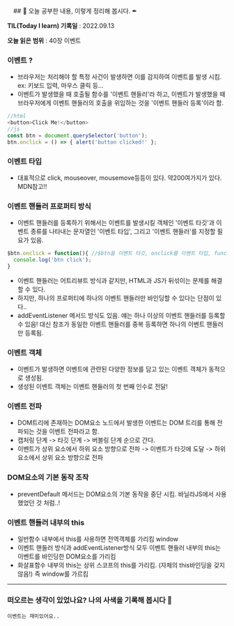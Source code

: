 　## 📕 오늘 공부한 내용, 이렇게 정리해 봅시다. ✒

**TIL(Today I learn) 기록일** : 2022.09.13

**오늘 읽은 범위** : 40장 이벤트

### 이벤트 ?
+ 브라우저는 처리해야 할 특정 사건이 발생하면 이를 감지하여 이벤트를 발생 시킴. ex: 키보드 입력, 마우스 클릭 등...
+ 이벤트가 발생했을 때 호출될 함수를 '이벤트 핸들러'라 하고, 이벤트가 발생했을 때 브라우저에게 이벤트 핸들러의 호출을 위임하는 것을 '이벤트 핸들러 등록'이라 함.
```js
//html
<button>Click Me!</button>
//js
const btn = document.querySelector('button');
btn.onclick = () => { alert('button clicked!' };
```

### 이벤트 타입
+ 대표적으로 click, mouseover, mousemove등등이 있다. 약200여가지가 있다. MDN참고!!

### 이벤트 핸들러 프로퍼티 방식
+ 이벤트 핸들러를 등록하기 위해서는 이벤트를 발생시킬 객체인 '이벤트 타깃'과 이벤트 종류를 나타내는 문자열인 '이벤트 타입', 그리고 '이벤트 핸들러'를 지정할 필요가 있음.
```js
$btn.onclick = function(){ //$btn을 이벤트 타깃, onclick를 이벤트 타입, function을 이벤트 핸들러 라고 함!
  console.log('btn click');
}
```
+ 이벤트 핸들러는 어트리뷰트 방식과 같지만, HTML과 JS가 뒤섞이는 문제를 해결할 수 있다.
+ 하지만, 하나의 프로퍼티에 하나의 이벤트 핸들러만 바인딩할 수 있다는 단점이 있다..
+ addEventListener 메서드 방식도 있음. 얘는 하나 이상의 이벤트 핸들러를 등록할 수 있음! 대신 참조가 동일한 이벤트 핸들러를 중복 등록하면 하나의 이벤트 핸들러만 등록됨.

### 이벤트 객체
+ 이벤트가 발생하면 이벤트에 관련된 다양한 정보를 담고 있는 이벤트 객체가 동적으로 생성됨.
+ 생성된 이벤트 객체는 이벤트 핸들러의 첫 번째 인수로 전달!

### 이벤트 전파
+ DOM트리에 존재하는 DOM요소 노드에서 발생한 이벤트는 DOM 트리를 통해 전파되는 것을 이벤트 전파라고 함.
+ 캡처링 단계 -> 타깃 단계 -> 버블링 단계 순으로 간다.
+ 이벤트가 상위 요소에서 하위 요소 방향으로 전파 -> 이벤트가 타깃에 도달 -> 하위요소에서 상위 요소 방향으로 전파

### DOM요소의 기본 동작 조작
+ preventDefault 메서드는 DOM요소의 기본 동작을 중단 시킴. 바닐라JS에서 사용했었던 것 처럼..!

### 이벤트 핸들러 내부의 this
+ 일반함수 내부에서 this를 사용하면 전역객체를 가리킴 window
+ 이벤트 핸들러 방식과 addEventListener방식 모두 이벤트 핸들러 내부의 this는 이벤트를 바인딩한 DOM요소를 가리킴
+ 화살표함수 내부의 this는 상위 스코프의 this를 가리킴. (자체의 this바인딩을 갖지 않음!) 즉 window를 가르킴


---


### 떠오르는 생각이 있었나요? 나의 사색을 기록해 봅시다 💭
```
이벤트는 재미있어요..
```
